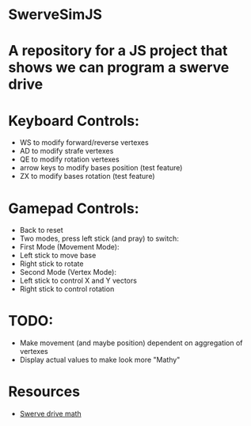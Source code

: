 # SwerveSimJS
A repository for a JS project that shows we can program a swerve drive
=============
# Keyboard Controls:
- WS to modify forward/reverse vertexes
- AD to modify strafe vertexes
- QE to modify rotation vertexes
- arrow keys to modify bases position (test feature)
- ZX to modify bases rotation (test feature)

# Gamepad Controls:
- Back to reset
- Two modes, press left stick (and pray) to switch:
- First Mode (Movement Mode):
 - Left stick to move base
 - Right stick to rotate
- Second Mode (Vertex Mode):
 - Left stick to control X and Y vectors
 - Right stick to control rotation


# TODO:
- Make movement (and maybe position) dependent on aggregation of vertexes
- Display actual values to make look more "Mathy"

# Resources
- [Swerve drive math](http://www.chiefdelphi.com/media/papers/2426 "aka robot-centric and field-centric wheel speeds and wheel steering angles for a vehicle with four-wheel independent drive and independent steering. Thanks Ether")
